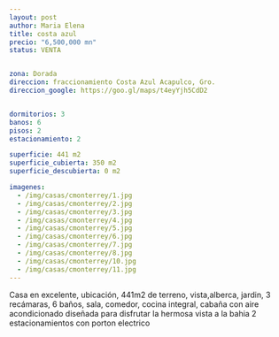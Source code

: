 ```yaml
---
layout: post
author: Maria Elena
title: costa azul
precio: "6,500,000 mn"
status: VENTA


zona: Dorada
direccion: fraccionamiento Costa Azul Acapulco, Gro.
direccion_google: https://goo.gl/maps/t4eyYjh5CdD2


dormitorios: 3
banos: 6
pisos: 2
estacionamiento: 2

superficie: 441 m2
superficie_cubierta: 350 m2
superficie_descubierta: 0 m2

imagenes:
  - /img/casas/cmonterrey/1.jpg
  - /img/casas/cmonterrey/2.jpg
  - /img/casas/cmonterrey/3.jpg
  - /img/casas/cmonterrey/4.jpg
  - /img/casas/cmonterrey/5.jpg
  - /img/casas/cmonterrey/6.jpg
  - /img/casas/cmonterrey/7.jpg
  - /img/casas/cmonterrey/8.jpg
  - /img/casas/cmonterrey/10.jpg
  - /img/casas/cmonterrey/11.jpg
---
```


Casa en excelente, ubicación, 441m2 de terreno, vista,alberca, jardin, 3 recámaras, 6 baños, sala, comedor, cocina integral, cabaña con aire acondicionado diseñada para disfrutar la hermosa vista a la bahia 2 estacionamientos con porton electrico
